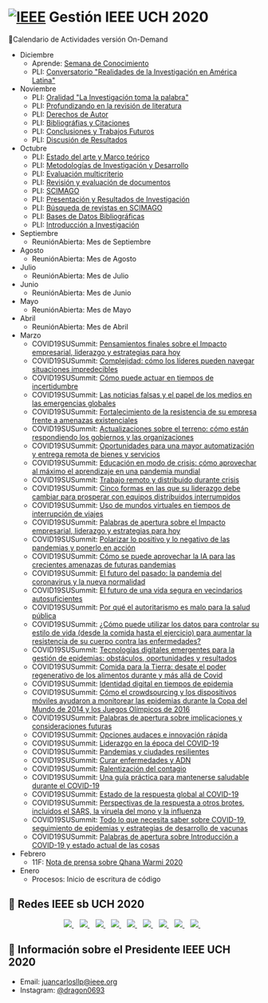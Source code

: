 # [![IEEE](https://ieeeuch.github.io/join/img/logo.png)](https://ieeeuch.github.io/join/img/logo.png) Gestión IEEE UCH 2020
📝Calendario de Actividades
versión On-Demand

* Diciembre
    * Aprende: [Semana de Conocimiento](https://ieeeuch.github.io/aprende/)
    * PLI: [Conversatorio "Realidades de la Investigación en América Latina"](https://www.youtube.com/watch?v=OyXO4TGG7WA)
* Noviembre
    * PLI: [Oralidad "La Investigación toma la palabra"](https://www.youtube.com/watch?v=gqt1OaBH230)
    * PLI: [Profundizando en la revisión de literatura](https://www.youtube.com/watch?v=UAwONKYn8Gw&t=26s)
    * PLI: [Derechos de Autor](https://www.youtube.com/watch?v=6vGsIn0VA60)
    * PLI: [Bibliográfias y Citaciones](https://www.youtube.com/watch?v=zbBoL9Z3XPY)
    * PLI: [Conclusiones y Trabajos Futuros](https://www.youtube.com/watch?v=lWWz7uP_kq8)
    * PLI: [Discusión de Resultados](https://www.youtube.com/watch?v=tWz1WWhArLo)
* Octubre
    * PLI: [Estado del arte y Marco teórico](https://www.youtube.com/watch?v=cMLveoVaW74&t=101s)
    * PLI: [Metodologías de Investigación y Desarrollo](https://www.youtube.com/watch?v=_wK7U_kMou0&t=131s)
    * PLI: [Evaluación multicriterio](https://www.youtube.com/watch?v=C_vIGf22XbM&t=68s)
    * PLI: [Revisión y evaluación de documentos](https://www.youtube.com/watch?v=zocCIxBEuyc&t=15s)
    * PLI: [SCIMAGO](https://www.youtube.com/watch?v=u57feHC5W6E&t=13s)
    * PLI: [Presentación y Resultados de Investigación](https://www.youtube.com/watch?v=tkQn6l4hhME&t=32s)
    * PLI: [Búsqueda de revistas en SCIMAGO](https://www.youtube.com/watch?v=qeuX5fgjbCo)
    * PLI: [Bases de Datos Bibliográficas](https://www.youtube.com/watch?v=iIjyYroKuVY&t=16s)
    * PLI: [Introducción a Investigación](https://www.youtube.com/watch?v=3Hjxj0rj0d4)
* Septiembre
    * ReuniónAbierta: Mes de Septiembre
* Agosto
    * ReuniónAbierta: Mes de Agosto
* Julio
    * ReuniónAbierta: Mes de Julio
* Junio
    * ReuniónAbierta: Mes de Junio
* Mayo
    * ReuniónAbierta: Mes de Mayo
* Abril
    * ReuniónAbierta: Mes de Abril
* Marzo
    * COVID19SUSummit: [Pensamientos finales sobre el Impacto empresarial, liderazgo y estrategias para hoy](https://www.youtube.com/watch?v=5Q_dbLp40nw)
    * COVID19SUSummit: [Complejidad: cómo los líderes pueden navegar situaciones impredecibles](https://youtu.be/QbABM4fBdZc)
    * COVID19SUSummit: [Cómo puede actuar en tiempos de incertidumbre](https://www.youtube.com/watch?v=n7XEjgMSzvE&feature=youtu.be)
    * COVID19SUSummit: [Las noticias falsas y el papel de los medios en las emergencias globales](https://youtu.be/SdJke9m4gso)
    * COVID19SUSummit: [Fortalecimiento de la resistencia de su empresa frente a amenazas existenciales](https://www.youtube.com/watch?v=cOifDOmkMB0&feature=youtu.be)
    * COVID19SUSummit: [Actualizaciones sobre el terreno: cómo están respondiendo los gobiernos y las organizaciones](https://www.youtube.com/watch?v=24trMOPQhns&feature=youtu.be)
    * COVID19SUSummit: [Oportunidades para una mayor automatización y entrega remota de bienes y servicios](https://www.youtube.com/watch?v=TofiekYN_NQ&feature=youtu.be)
    * COVID19SUSummit: [Educación en modo de crisis: cómo aprovechar al máximo el aprendizaje en una pandemia mundial](https://www.youtube.com/watch?v=7eQtTsprSWY)
    * COVID19SUSummit: [Trabajo remoto y distribuido durante crisis](https://www.youtube.com/watch?v=8A8zLoTDxzk&feature=youtu.be)
    * COVID19SUSummit: [Cinco formas en las que su liderazgo debe cambiar para prosperar con equipos distribuidos interrumpidos](https://www.youtube.com/watch?v=3Z5_G0Z-Clo&feature=youtu.be)
    * COVID19SUSummit: [Uso de mundos virtuales en tiempos de interrupción de viajes](https://www.youtube.com/watch?v=eKxVbdGFMac)
    * COVID19SUSummit: [Palabras de apertura sobre el Impacto empresarial, liderazgo y estrategias para hoy](https://www.youtube.com/watch?v=QRGgURjluKA)
    * COVID19SUSummit: [Polarizar lo positivo y lo negativo de las pandemias y ponerlo en acción](https://www.youtube.com/watch?v=-mEGlcBArrM)
    * COVID19SUSummit: [Cómo se puede aprovechar la IA para las crecientes amenazas de futuras pandemias](https://www.youtube.com/watch?v=xMLQwyeyNWc)
    * COVID19SUSummit: [El futuro del pasado: la pandemia del coronavirus y la nueva normalidad](https://www.youtube.com/watch?v=NWrXryuO3Ow)
    * COVID19SUSummit: [El futuro de una vida segura en vecindarios autosuficientes](https://www.youtube.com/watch?v=VBxthvIGcuM)
    * COVID19SUSummit: [Por qué el autoritarismo es malo para la salud pública](https://www.youtube.com/watch?v=_YpagDZ5Rek)
    * COVID19SUSummit: [¿Cómo puede utilizar los datos para controlar su estilo de vida (desde la comida hasta el ejercicio) para aumentar la resistencia de su cuerpo contra las enfermedades?](https://www.youtube.com/watch?v=zk47s5qz9TE)
    * COVID19SUSummit: [Tecnologías digitales emergentes para la gestión de epidemias: obstáculos, oportunidades y resultados](https://www.youtube.com/watch?v=9goN_vGqP6U)
    * COVID19SUSummit: [Comida para la Tierra: desate el poder regenerativo de los alimentos durante y más allá de Covid](https://www.youtube.com/watch?v=J6eyuBl25ig)
    * COVID19SUSummit: [Identidad digital en tiempos de epidemia](https://www.youtube.com/watch?v=iNnbNZA94Ok)
    * COVID19SUSummit: [Cómo el crowdsourcing y los dispositivos móviles ayudaron a monitorear las epidemias durante la Copa del Mundo de 2014 y los Juegos Olímpicos de 2016](https://www.youtube.com/watch?v=WXBwCT9bqOI)
    * COVID19SUSummit: [Palabras de apertura sobre implicaciones y consideraciones futuras](https://www.youtube.com/watch?v=T9liFKA0SRg)
    * COVID19SUSummit: [Opciones audaces e innovación rápida](https://www.youtube.com/watch?v=Ao8IeFaXO6k&feature=youtu.be)
    * COVID19SUSummit: [Liderazgo en la época del COVID-19](https://www.youtube.com/watch?v=_E_i4Zj_puY&feature=youtu.be)
    * COVID19SUSummit: [Pandemias y ciudades resilientes](https://www.youtube.com/watch?v=zGMb3iKt368&feature=youtu.be)
    * COVID19SUSummit: [Curar enfermedades y ADN](https://www.youtube.com/watch?v=qUVHDf8IKWg&feature=youtu.be)
    * COVID19SUSummit: [Ralentización del contagio](https://www.youtube.com/watch?v=bWlJMefWVxg&feature=youtu.be)
    * COVID19SUSummit: [Una guía práctica para mantenerse saludable durante el COVID-19](https://www.youtube.com/watch?v=CAidYvQbGio&feature=youtu.be)
    * COVID19SUSummit: [Estado de la respuesta global al COVID-19](https://www.youtube.com/watch?v=12tGcjC7nWU&feature=youtu.be)
    * COVID19SUSummit: [Perspectivas de la respuesta a otros brotes, incluidos el SARS, la viruela del mono y la influenza](https://www.youtube.com/watch?v=LtMQj7f8o_A&feature=youtu.be)
    * COVID19SUSummit: [Todo lo que necesita saber sobre COVID-19, seguimiento de epidemias y estrategias de desarrollo de vacunas](https://www.youtube.com/watch?v=SbRF29dgZss&feature=youtu.be)
    * COVID19SUSummit: [Palabras de apertura sobre Introducción a COVID-19 y estado actual de las cosas](https://www.youtube.com/watch?v=9HNhLXLqBT8&feature=youtu.be)
* Febrero
    * 11F: [Nota de prensa sobre Qhana Warmi 2020](https://medium.com/@ieeeuch/ieee-uch-se-une-a-las-mas-e-1700-actividades-para-celebrar-el-11f-cc855cdbdf61)
* Enero
    * Procesos: Inicio de escritura de código

## 🚀 Redes IEEE sb UCH 2020

<p align='center'>
  <a href="https://www.instagram.com/ieeeuch">
    <img src="https://img.shields.io/badge/@ieeeuch%20-%23E4405F.svg?&style=for-the-badge&logo=Instagram&logoColor=white" />        
  </a>&nbsp;&nbsp;
   <a href="https://twitter.com/ieeeuch">
     <img src="https://img.shields.io/badge/@ieeeuch%20-%231DA1F2.svg?&style=for-the-badge&logo=Twitter&logoColor=white&countColor=%232ea44f" />
  </a>&nbsp;&nbsp;
  <a href="https://discord.com/invite/C9BPnNA">
     <img src="https://img.shields.io/badge/%3Cieeeuch%3E%20-%237289DA.svg?&style=for-the-badge&logo=discord&logoColor=white" />
  </a>&nbsp;&nbsp;
  <a href="https://www.youtube.com/channel/UCti9mzsevwGBIC5KprOe1YQ">
     <img src="https://img.shields.io/badge/@ieeeuch%20-%23FF0000.svg?&style=for-the-badge&logo=YouTube&logoColor=white" />
  </a>&nbsp;&nbsp;
       <a href="https://www.facebook.com/ieeeuch">
     <img src="https://img.shields.io/badge/Facebook-1877F2?style=for-the-badge&logo=facebook&logoColor=white&countColor=%232ea44f" />
  </a>&nbsp;&nbsp;
  <a href="https://www.linkedin.com/company/ieeeuch">
     <img src="https://img.shields.io/badge/@ieeeuch%20-%230077B5.svg?&style=for-the-badge&logo=linkedin&logoColor=white" />
  </a>&nbsp;&nbsp;
      <a href="https://www.tiktok.com/@ieeeuch?lang=es">
     <img src="https://img.shields.io/badge/@ieeeuch%20-%23000000.svg?&style=for-the-badge&logo=TikTok&logoColor=white" />
  </a>&nbsp;&nbsp;
  <a href="https://www.twitch.tv/ieeeuch">
     <img src="https://img.shields.io/badge/@ieeeuch%20-%239146FF.svg?&style=for-the-badge&logo=Twitch&logoColor=white" />
  </a>&nbsp;&nbsp;
   <a href="https://github.com/ieeeuch">
     <img src="https://img.shields.io/badge/@ieeeuch%20-%23121011.svg?&style=for-the-badge&logo=github&logoColor=white" />
  </a>&nbsp;&nbsp;
</p>

## 👨 Información sobre el Presidente IEEE UCH 2020
- Email: juancarlosllp@ieee.org
- Instagram: [@dragon0693](https://www.instagram.com/dragon0693/)
